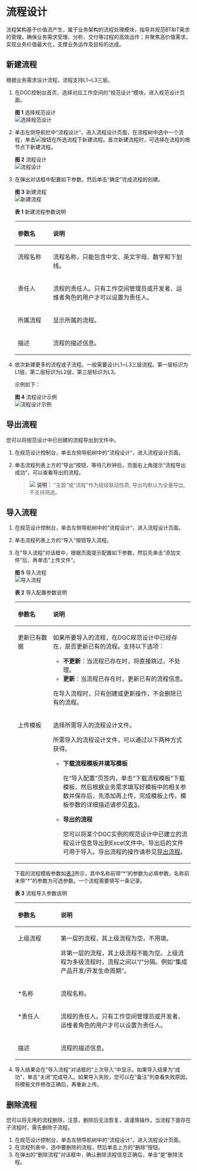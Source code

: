 # 流程设计<a name="dgc_01_0631"></a>

流程架构基于价值流产生，属于业务架构的流程处理模块，指导并规范BT&IT需求的管理，确保业务需求受理、分析、交付等过程的高效运作；并聚焦高价值需求，实现业务价值最大化，支撑业务运作及目标的达成。

## 新建流程<a name="section3260643849"></a>

根据业务需求设计流程，流程支持L1\~L3三层。

1.  在DGC控制台首页，选择对应工作空间的“规范设计“模块，进入规范设计页面。

    **图 1**  选择规范设计<a name="dgc_01_0623_dgc_01_0009_fig1540042925813"></a>  
    ![](figures/选择规范设计.png "选择规范设计")

2.  单击左侧导航栏中“流程设计“，进入流程设计页面，在流程树中选中一个流程，单击![](figures/icon_dayu_add2.png)按钮在所选流程下新建流程。首次新建流程时，可选择在流程的根节点下新建流程。

    **图 2**  流程设计<a name="fig6616152142514"></a>  
    ![](figures/流程设计.png "流程设计")

3.  在弹出对话框中配置如下参数，然后单击“确定”完成流程的创建。

    **图 3**  新建流程<a name="fig69271412131417"></a>  
    ![](figures/新建流程.png "新建流程")

    **表 1**  新建流程参数说明

    <a name="table1413713319103"></a>
    <table><thead align="left"><tr id="row8137173111105"><th class="cellrowborder" valign="top" width="20.05%" id="mcps1.2.3.1.1"><p id="p12137133118106"><a name="p12137133118106"></a><a name="p12137133118106"></a>参数名</p>
    </th>
    <th class="cellrowborder" valign="top" width="79.95%" id="mcps1.2.3.1.2"><p id="p21378319104"><a name="p21378319104"></a><a name="p21378319104"></a>说明</p>
    </th>
    </tr>
    </thead>
    <tbody><tr id="row11137831191011"><td class="cellrowborder" valign="top" width="20.05%" headers="mcps1.2.3.1.1 "><p id="p98811833141013"><a name="p98811833141013"></a><a name="p98811833141013"></a>流程名称</p>
    </td>
    <td class="cellrowborder" valign="top" width="79.95%" headers="mcps1.2.3.1.2 "><p id="p12463610155212"><a name="p12463610155212"></a><a name="p12463610155212"></a>流程名称，只能包含中文、英文字母、数字和下划线。</p>
    </td>
    </tr>
    <tr id="row1913719316108"><td class="cellrowborder" valign="top" width="20.05%" headers="mcps1.2.3.1.1 "><p id="p13873633111015"><a name="p13873633111015"></a><a name="p13873633111015"></a>责任人</p>
    </td>
    <td class="cellrowborder" valign="top" width="79.95%" headers="mcps1.2.3.1.2 "><p id="p761463993414"><a name="p761463993414"></a><a name="p761463993414"></a>流程的责任人。只有工作空间管理员或开发者、运维者角色的用户才可以设置为责任人。</p>
    </td>
    </tr>
    <tr id="row83715386107"><td class="cellrowborder" valign="top" width="20.05%" headers="mcps1.2.3.1.1 "><p id="p1337212389105"><a name="p1337212389105"></a><a name="p1337212389105"></a>所属流程</p>
    </td>
    <td class="cellrowborder" valign="top" width="79.95%" headers="mcps1.2.3.1.2 "><p id="p20372183817104"><a name="p20372183817104"></a><a name="p20372183817104"></a>显示所属的流程。</p>
    </td>
    </tr>
    <tr id="row14137184616110"><td class="cellrowborder" valign="top" width="20.05%" headers="mcps1.2.3.1.1 "><p id="p171371846191115"><a name="p171371846191115"></a><a name="p171371846191115"></a>描述</p>
    </td>
    <td class="cellrowborder" valign="top" width="79.95%" headers="mcps1.2.3.1.2 "><p id="p3137124614115"><a name="p3137124614115"></a><a name="p3137124614115"></a>流程的描述信息。</p>
    </td>
    </tr>
    </tbody>
    </table>

4.  依次新建更多的流程或子流程。一般需要设计L1\~L3三层流程。第一层标识为L1层，第二层标识为L2层，第三层标识为L3。

    示例如下：

    **图 4**  流程设计示例<a name="fig8900339113220"></a>  
    ![](figures/流程设计示例.png "流程设计示例")


## 导出流程<a name="section85344063613"></a>

您可以将规范设计中已创建的流程导出到文件中。

1.  在规范设计控制台，单击左侧导航树中的“流程设计“，进入流程设计页面。
2.  单击流程列表上方的“导出“按钮，等待几秒钟后，页面右上角提示“流程导出成功”，可以查看导出的流程。

    >![](public_sys-resources/icon-note.gif) **说明：** 
    >“主题“或“流程“作为层级联动性质, 导出均默认为全量导出, 不支持筛选。


## 导入流程<a name="section96336199342"></a>

1.  在规范设计控制台，单击左侧导航树中的“流程设计“，进入流程设计页面。
2.  单击流程列表上方的“导入“按钮导入流程。
3.  在“导入流程“对话框中，根据页面提示配置如下参数，然后先单击“添加文件”后，再单击“上传文件”。

    **图 5**  导入流程<a name="fig102961212172514"></a>  
    ![](figures/导入流程.png "导入流程")

    **表 2**  导入配置参数说明

    <a name="table16298151217253"></a>
    <table><thead align="left"><tr id="row19296151215259"><th class="cellrowborder" valign="top" width="20.05%" id="mcps1.2.3.1.1"><p id="p1296181232513"><a name="p1296181232513"></a><a name="p1296181232513"></a>参数名</p>
    </th>
    <th class="cellrowborder" valign="top" width="79.95%" id="mcps1.2.3.1.2"><p id="p1296912192518"><a name="p1296912192518"></a><a name="p1296912192518"></a>说明</p>
    </th>
    </tr>
    </thead>
    <tbody><tr id="row929719129259"><td class="cellrowborder" valign="top" width="20.05%" headers="mcps1.2.3.1.1 "><p id="p1629618122254"><a name="p1629618122254"></a><a name="p1629618122254"></a>更新已有数据</p>
    </td>
    <td class="cellrowborder" valign="top" width="79.95%" headers="mcps1.2.3.1.2 "><p id="p1129661211257"><a name="p1129661211257"></a><a name="p1129661211257"></a>如果所要导入的流程，在<span id="text7296012112518"><a name="text7296012112518"></a><a name="text7296012112518"></a>DGC</span>规范设计中已经存在，是否更新已有的流程。支持以下选项：</p>
    <a name="ul1129714127259"></a><a name="ul1129714127259"></a><ul id="ul1129714127259"><li><strong id="b7297121219253"><a name="b7297121219253"></a><a name="b7297121219253"></a>不更新</strong>：当流程已存在时，将直接跳过，不处理。</li><li><strong id="b1629711214254"><a name="b1629711214254"></a><a name="b1629711214254"></a>更新</strong>：当流程已存在时，更新已有的流程信息。</li></ul>
    <p id="p729711121259"><a name="p729711121259"></a><a name="p729711121259"></a>在导入流程时，只有创建或更新操作，不会删除已有的流程。</p>
    </td>
    </tr>
    <tr id="row18298612112510"><td class="cellrowborder" valign="top" width="20.05%" headers="mcps1.2.3.1.1 "><p id="p3297912112517"><a name="p3297912112517"></a><a name="p3297912112517"></a>上传模板</p>
    </td>
    <td class="cellrowborder" valign="top" width="79.95%" headers="mcps1.2.3.1.2 "><p id="p122971124254"><a name="p122971124254"></a><a name="p122971124254"></a>选择所需导入的流程设计文件。</p>
    <p id="p72971112142519"><a name="p72971112142519"></a><a name="p72971112142519"></a>所需导入的流程设计文件，可以通过以下两种方式获得。</p>
    <a name="ul229811220253"></a><a name="ul229811220253"></a><ul id="ul229811220253"><li><strong id="b16297191262512"><a name="b16297191262512"></a><a name="b16297191262512"></a>下载流程模板并填写模板</strong><p id="p16298212112512"><a name="p16298212112512"></a><a name="p16298212112512"></a>在<span class="uicontrol" id="uicontrol92971212152516"><a name="uicontrol92971212152516"></a><a name="uicontrol92971212152516"></a>“导入配置”</span>页签内，单击<span class="uicontrol" id="uicontrol1229811211259"><a name="uicontrol1229811211259"></a><a name="uicontrol1229811211259"></a>“下载流程模板”</span>下载模板，然后根据业务需求填写好模板中的相关参数并保存后，先添加再上传，完成模板上传。模板参数的详细描述请参见<a href="#table7300412102511">表3</a>。</p>
    </li><li><strong id="b529813121259"><a name="b529813121259"></a><a name="b529813121259"></a>导出的流程</strong><p id="p1329881292512"><a name="p1329881292512"></a><a name="p1329881292512"></a>您可以将某个<span id="text132981412192515"><a name="text132981412192515"></a><a name="text132981412192515"></a>DGC</span>实例的规范设计中已建立的流程设计信息导出到Excel文件中。导出后的文件可用于导入。导出流程的操作请参见<a href="#section85344063613">导出流程</a>。</p>
    </li></ul>
    </td>
    </tr>
    </tbody>
    </table>

    下载的流程模板参数如[表3](#table7300412102511)所示，其中名称前带“\*”的参数为必填参数，名称前未带“\*”的参数为可选参数。一个流程需要填写一条记录。

    **表 3**  流程导入参数说明

    <a name="table7300412102511"></a>
    <table><thead align="left"><tr id="row52991412112517"><th class="cellrowborder" valign="top" width="24.33%" id="mcps1.2.3.1.1"><p id="p629917121254"><a name="p629917121254"></a><a name="p629917121254"></a>参数名</p>
    </th>
    <th class="cellrowborder" valign="top" width="75.67%" id="mcps1.2.3.1.2"><p id="p1029941213255"><a name="p1029941213255"></a><a name="p1029941213255"></a>说明</p>
    </th>
    </tr>
    </thead>
    <tbody><tr id="row182991612132513"><td class="cellrowborder" valign="top" width="24.33%" headers="mcps1.2.3.1.1 "><p id="p18299812132516"><a name="p18299812132516"></a><a name="p18299812132516"></a>上级流程</p>
    </td>
    <td class="cellrowborder" valign="top" width="75.67%" headers="mcps1.2.3.1.2 "><p id="p229915125259"><a name="p229915125259"></a><a name="p229915125259"></a>第一层的流程，其上级流程为空，不用填。</p>
    <p id="p5299121218252"><a name="p5299121218252"></a><a name="p5299121218252"></a>非第一层的流程，其上级流程不能为空。上级流程为多级流程时，流程之间以“/”分隔。例如“集成产品开发/开发生命周期”。</p>
    </td>
    </tr>
    <tr id="row5299101211253"><td class="cellrowborder" valign="top" width="24.33%" headers="mcps1.2.3.1.1 "><p id="p4299712102516"><a name="p4299712102516"></a><a name="p4299712102516"></a>*名称</p>
    </td>
    <td class="cellrowborder" valign="top" width="75.67%" headers="mcps1.2.3.1.2 "><p id="p15299212172514"><a name="p15299212172514"></a><a name="p15299212172514"></a>流程名称。</p>
    </td>
    </tr>
    <tr id="row12300512122519"><td class="cellrowborder" valign="top" width="24.33%" headers="mcps1.2.3.1.1 "><p id="p1529941242512"><a name="p1529941242512"></a><a name="p1529941242512"></a>*责任人</p>
    </td>
    <td class="cellrowborder" valign="top" width="75.67%" headers="mcps1.2.3.1.2 "><p id="p1229919127252"><a name="p1229919127252"></a><a name="p1229919127252"></a>流程的责任人。只有工作空间管理员或开发者、运维者角色的用户才可以设置为责任人。</p>
    </td>
    </tr>
    <tr id="row18300101272519"><td class="cellrowborder" valign="top" width="24.33%" headers="mcps1.2.3.1.1 "><p id="p183007127256"><a name="p183007127256"></a><a name="p183007127256"></a>描述</p>
    </td>
    <td class="cellrowborder" valign="top" width="75.67%" headers="mcps1.2.3.1.2 "><p id="p430071212511"><a name="p430071212511"></a><a name="p430071212511"></a>流程的描述信息。</p>
    </td>
    </tr>
    </tbody>
    </table>

4.  导入结果会在“导入流程“对话框的“上次导入“中显示。如果导入结果为“成功”，单击“关闭“完成导入。如果导入失败，您可以在“备注”列查看失败原因，将模板文件修改正确后，再重新上传。

## 删除流程<a name="section1525892181617"></a>

您可以将无用的流程删除，注意，删除后无法恢复，请谨慎操作。当流程下面存在子流程时，需先删除子流程。

1.  在规范设计控制台，单击左侧导航树中的“流程设计“，进入流程设计页面。
2.  在流程列表中，选中要删除的流程，然后单击上方的“删除“按钮。
3.  在弹出的“删除流程”对话框中，确认删除流程信息正确后，单击“是”删除流程。

